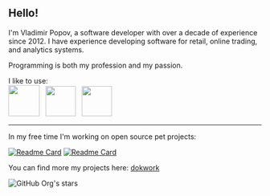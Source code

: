 ## Hello! 

I'm Vladimir Popov, a software developer with over a decade of experience since 2012. 
I have experience developing software for retail, online trading, and analytics systems.

Programming is both my profession and my passion.

<p align="left">
I like to use: <br/>
<a href="https://neovim.io/"><img width="62" src="https://cdn.jsdelivr.net/gh/devicons/devicon@latest/icons/neovim/neovim-original-wordmark.svg" /></a> &nbsp;
<a href="https://www.scala-lang.org/"><img width="60" src="https://cdn.jsdelivr.net/gh/devicons/devicon@latest/icons/scala/scala-original-wordmark.svg" /></a> &nbsp;
<a href="https://ziglang.org/"><img width="60" src="https://cdn.jsdelivr.net/gh/devicons/devicon@latest/icons/zig/zig-original-wordmark.svg" /></a>
</p>

-----
In my free time I'm working on open source pet projects:

[![Readme Card](https://github-readme-stats.vercel.app/api/pin/?username=dokwork&repo=lualine-ex&show_owner=true)](https://github.com/dokwork/lualine-ex)
[![Readme Card](https://github-readme-stats.vercel.app/api/pin/?username=vladimir-popov&repo=make-arduboy&show_owner=true)](https://github.com/vladimir-popov/make-arduboy)

You can find more my projects here: [dokwork](https://github.com/dokwork)

![GitHub Org's stars](https://img.shields.io/github/stars/dokwork)

